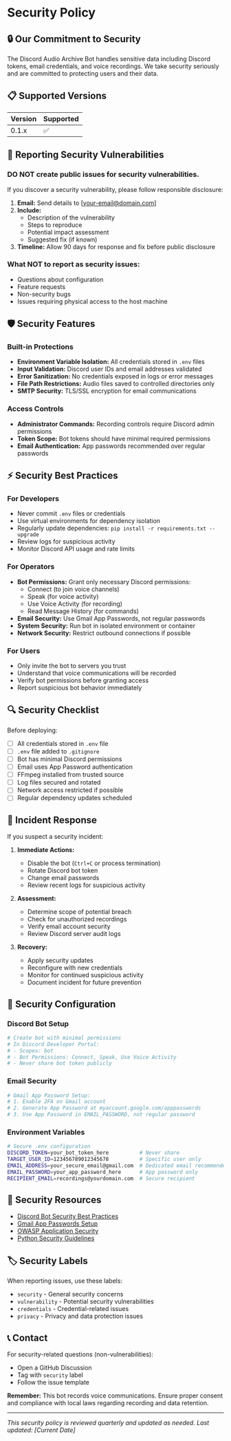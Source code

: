 # Security Policy

## 🔒 Our Commitment to Security

The Discord Audio Archive Bot handles sensitive data including Discord tokens, email credentials, and voice recordings. We take security seriously and are committed to protecting users and their data.

## 📋 Supported Versions

| Version | Supported |
|---------|-----------|
| 0.1.x   | ✅        |

## 🚨 Reporting Security Vulnerabilities

### DO NOT create public issues for security vulnerabilities.

If you discover a security vulnerability, please follow responsible disclosure:

1. **Email:** Send details to [your-email@domain.com]
2. **Include:**
   - Description of the vulnerability
   - Steps to reproduce
   - Potential impact assessment
   - Suggested fix (if known)
3. **Timeline:** Allow 90 days for response and fix before public disclosure

### What NOT to report as security issues:
- Questions about configuration
- Feature requests
- Non-security bugs
- Issues requiring physical access to the host machine

## 🛡️ Security Features

### Built-in Protections
- **Environment Variable Isolation:** All credentials stored in `.env` files
- **Input Validation:** Discord user IDs and email addresses validated
- **Error Sanitization:** No credentials exposed in logs or error messages
- **File Path Restrictions:** Audio files saved to controlled directories only
- **SMTP Security:** TLS/SSL encryption for email communications

### Access Controls
- **Administrator Commands:** Recording controls require Discord admin permissions
- **Token Scope:** Bot tokens should have minimal required permissions
- **Email Authentication:** App passwords recommended over regular passwords

## ⚡ Security Best Practices

### For Developers
- Never commit `.env` files or credentials
- Use virtual environments for dependency isolation
- Regularly update dependencies: `pip install -r requirements.txt --upgrade`
- Review logs for suspicious activity
- Monitor Discord API usage and rate limits

### For Operators
- **Bot Permissions:** Grant only necessary Discord permissions:
  - Connect (to join voice channels)
  - Speak (for voice activity)
  - Use Voice Activity (for recording)
  - Read Message History (for commands)
- **Email Security:** Use Gmail App Passwords, not regular passwords
- **System Security:** Run bot in isolated environment or container
- **Network Security:** Restrict outbound connections if possible

### For Users
- Only invite the bot to servers you trust
- Understand that voice communications will be recorded
- Verify bot permissions before granting access
- Report suspicious bot behavior immediately

## 🔍 Security Checklist

Before deploying:

- [ ] All credentials stored in `.env` file
- [ ] `.env` file added to `.gitignore`
- [ ] Bot has minimal Discord permissions
- [ ] Email uses App Password authentication
- [ ] FFmpeg installed from trusted source
- [ ] Log files secured and rotated
- [ ] Network access restricted if possible
- [ ] Regular dependency updates scheduled

## 🚨 Incident Response

If you suspect a security incident:

1. **Immediate Actions:**
   - Disable the bot (`Ctrl+C` or process termination)
   - Rotate Discord bot token
   - Change email passwords
   - Review recent logs for suspicious activity

2. **Assessment:**
   - Determine scope of potential breach
   - Check for unauthorized recordings
   - Verify email account security
   - Review Discord server audit logs

3. **Recovery:**
   - Apply security updates
   - Reconfigure with new credentials
   - Monitor for continued suspicious activity
   - Document incident for future prevention

## 🔧 Security Configuration

### Discord Bot Setup
```bash
# Create bot with minimal permissions
# In Discord Developer Portal:
# - Scopes: bot
# - Bot Permissions: Connect, Speak, Use Voice Activity
# - Never share bot token publicly
```

### Email Security
```bash
# Gmail App Password Setup:
# 1. Enable 2FA on Gmail account
# 2. Generate App Password at myaccount.google.com/apppasswords
# 3. Use App Password in EMAIL_PASSWORD, not regular password
```

### Environment Variables
```bash
# Secure .env configuration
DISCORD_TOKEN=your_bot_token_here          # Never share
TARGET_USER_ID=123456789012345678          # Specific user only
EMAIL_ADDRESS=your_secure_email@gmail.com  # Dedicated email recommended
EMAIL_PASSWORD=your_app_password_here      # App password only
RECIPIENT_EMAIL=recordings@yourdomain.com  # Secure recipient
```

## 🔗 Security Resources

- [Discord Bot Security Best Practices](https://discord.com/developers/docs/topics/security)
- [Gmail App Passwords Setup](https://support.google.com/accounts/answer/185833)
- [OWASP Application Security](https://owasp.org/www-project-top-ten/)
- [Python Security Guidelines](https://python.org/dev/security/)

## 🏷️ Security Labels

When reporting issues, use these labels:
- `security` - General security concerns
- `vulnerability` - Potential security vulnerabilities
- `credentials` - Credential-related issues
- `privacy` - Privacy and data protection issues

## 📞 Contact

For security-related questions (non-vulnerabilities):
- Open a GitHub Discussion
- Tag with `security` label
- Follow the issue template

**Remember:** This bot records voice communications. Ensure proper consent and compliance with local laws regarding recording and data retention.

---

*This security policy is reviewed quarterly and updated as needed. Last updated: [Current Date]*